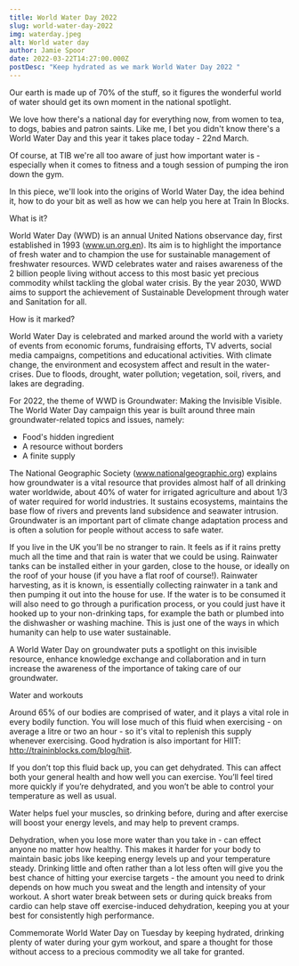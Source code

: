 ```yaml
---
title: World Water Day 2022
slug: world-water-day-2022
img: waterday.jpeg
alt: World water day
author: Jamie Spoor
date: 2022-03-22T14:27:00.000Z
postDesc: "Keep hydrated as we mark World Water Day 2022 "
---
```

Our earth is made up of 70% of the stuff, so it figures the wonderful world of water should get its own moment in the national spotlight.

We love how there's a national day for everything now, from women to tea, to dogs, babies and patron saints. Like me, I bet you didn't know there's a World Water Day and this year it takes place today - 22nd March. 

Of course, at TIB we're all too aware of just how important water is - especially when it comes to fitness and a tough session of pumping the iron down the gym. 

In this piece, we'll look into the origins of World Water Day, the idea behind it, how to do your bit as well as how we can help you here at Train In Blocks. 

 What is it?

World Water Day (WWD) is an annual United Nations observance day, first established in 1993 (www.un.org.en). Its aim is to highlight the importance of fresh water and to champion the use for sustainable management of freshwater resources. WWD celebrates water and raises awareness of the 2 billion people living without access to this most basic yet precious commodity whilst tackling the global water crisis. By the year 2030, WWD aims to support the achievement of Sustainable Development through water and Sanitation for all. 

 How is it marked?

World Water Day is celebrated and marked around the world with a variety of events from economic forums, fundraising efforts, TV adverts, social media campaigns, competitions and educational activities. With climate change, the environment and ecosystem affect and result in the water-crises. Due to floods, drought, water pollution; vegetation, soil, rivers, and lakes are degrading.

For 2022, the theme of WWD is Groundwater: Making the Invisible Visible. The World Water Day campaign this year is built around three main groundwater-related topics and issues, namely: 

* Food's hidden ingredient
* A resource without borders
* A finite supply 

The National Geographic Society (www.nationalgeographic.org) explains how groundwater is a vital resource that provides almost half of all drinking water worldwide, about 40% of water for irrigated agriculture and about 1/3 of water required for world industries. It sustains ecosystems, maintains the base flow of rivers and prevents land subsidence and seawater intrusion. Groundwater is an important part of climate change adaptation process and is often a solution for people without access to safe water.


If you live in the UK you’ll be no stranger to rain. It feels as if it rains pretty much all the time and that rain is water that we could be using. Rainwater tanks can be installed either in your garden, close to the house, or ideally on the roof of your house (if you have a flat roof of course!).
 Rainwater harvesting, as it is known, is essentially collecting rainwater in a tank and then pumping it out into the house for use. If the water is to be consumed it will also need to go through a purification process, or you could just have it hooked up to your non-drinking taps, for example the bath or plumbed into the dishwasher or washing machine. This is just one of the ways in which humanity can help to use water sustainable. 

A World Water Day on groundwater puts a spotlight on this invisible resource, enhance knowledge exchange and collaboration and in turn increase the awareness of the importance of taking care of our groundwater.

<markdown-image src="waterbottle1.jpg" alt="waterbottle"></markdown-image>

 Water and workouts

Around 65% of our bodies are comprised of water, and it plays a vital role in every bodily function. You will lose much of this fluid when exercising - on average a litre or two an hour - so it's vital to replenish this supply whenever exercising. Good hydration is also important for HIIT: http://traininblocks.com/blog/hiit. 

If you don’t top this fluid back up, you can get dehydrated. This can affect both your general health and how well you can exercise. You’ll feel tired more quickly if you’re dehydrated, and you won’t be able to control your temperature as well as usual.

Water helps fuel your muscles, so drinking before, during and after exercise will boost your energy levels, and may help to prevent cramps.

Dehydration, when you lose more water than you take in - can effect anyone no matter how healthy. This makes it harder for your body to maintain basic jobs like keeping energy levels up and your temperature steady. 
Drinking little and often rather than a lot less often will give you the best chance of hitting your exercise targets - the amount you need to drink depends on how much you sweat and the length and intensity of your workout. A short water break between sets or during quick breaks from cardio can help stave off exercise-induced dehydration, keeping you at your best for consistently high performance.

Commemorate World Water Day on Tuesday by keeping hydrated, drinking plenty of water during your gym workout, and spare a thought for those without access to a precious commodity we all take for granted.